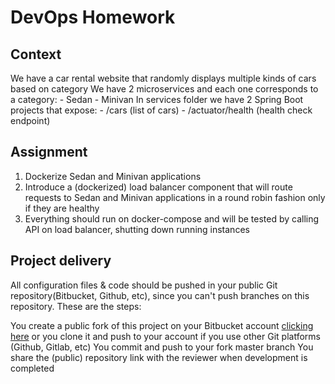 # DevOps Homework #

## Context ##
We have a car rental website that randomly displays multiple kinds of cars based on category 
We have 2 microservices and each one corresponds to a category:
	- Sedan
	- Minivan
In services folder we have 2 Spring Boot projects that expose:
	- /cars (list of cars)
	- /actuator/health (health check endpoint)

## Assignment ##

1. Dockerize Sedan and Minivan applications
2. Introduce a (dockerized) load balancer component that will route requests to Sedan and Minivan applications in a round robin fashion only if they are healthy
3. Everything should run on docker-compose and will be tested by calling API on load balancer, shutting down running instances

## Project delivery ##

All configuration files & code should be pushed in your public Git repository(Bitbucket, Github, etc), since you can't push branches on this repository. These are the steps:

You create a public fork of this project on your Bitbucket account [clicking here](https://bitbucket.org/voxloud/devops-hw/fork)
  or you clone it and push to your account if you use other Git platforms (Github, Gitlab, etc)
You commit and push to your fork master branch
You share the (public) repository link with the reviewer when development is completed